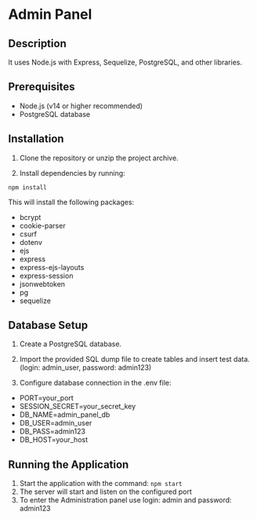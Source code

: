 # Admin Panel

## Description
 It uses Node.js with Express, Sequelize, PostgreSQL, and other libraries.

## Prerequisites
- Node.js (v14 or higher recommended)
- PostgreSQL database

## Installation

1. Clone the repository or unzip the project archive.

2. Install dependencies by running:

```npm install```

This will install the following packages:
- bcrypt
- cookie-parser
- csurf
- dotenv
- ejs
- express
- express-ejs-layouts
- express-session
- jsonwebtoken
- pg
- sequelize

## Database Setup
1. Create a PostgreSQL database.

2. Import the provided SQL dump file to create tables and insert test data. (login: admin_user, password: admin123)

3. Configure database connection in the .env file:

- PORT=your_port
- SESSION_SECRET=your_secret_key
- DB_NAME=admin_panel_db
- DB_USER=admin_user
- DB_PASS=admin123
- DB_HOST=your_host

## Running the Application
1. Start the application with the command:
   ```npm start```
2. The server will start and listen on the configured port
3. To enter the Administration panel use login: admin and password: admin123
